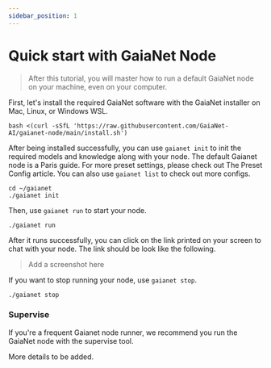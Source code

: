 ```yaml
---
sidebar_position: 1
---
```


# Quick start with GaiaNet Node


> After this tutorial, you will master how to run a default GaiaNet node on your machine, even on your computer.

First, let's install the required GaiaNet software with the GaiaNet installer on Mac, Linux, or Windows WSL.


```
bash <(curl -sSfL 'https://raw.githubusercontent.com/GaiaNet-AI/gaianet-node/main/install.sh')
```

After being installed successfully, you can use `gaianet init` to init the required models and knowledge along with your node. The default Gaianet node is a Paris guide. For more preset settings, please check out The Preset Config article. You can also use `gaianet list` to check out more configs.
 
```
cd ~/gaianet
./gaianet init
```

Then, use `gaianet run` to start your node.

```
./gaianet run
```

After it runs successfully, you can click on the link printed on your screen to chat with your node. The link should be look like the following.

> Add a screenshot here

If you want to stop running your node, use `gaianet stop`.

```
./gaianet stop
```

### Supervise

If you're a frequent Gaianet node runner, we recommend you run the GaiaNet node with the supervise tool.

More details to be added.


